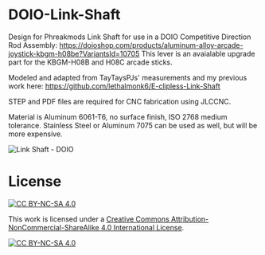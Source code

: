 # DOIO-Link-Shaft
Design for Phreakmods Link Shaft for use in a DOIO Competitive Direction Rod Assembly: https://doioshop.com/products/aluminum-alloy-arcade-joystick-kbgm-h08be?VariantsId=10705
This lever is an avaialable upgrade part for the KBGM-H08B and H08C arcade sticks.

Modeled and adapted from TayTaysPJs' measurements and my previous work here: https://github.com/lethalmonk6/E-clipless-Link-Shaft

STEP and PDF files are required for CNC fabrication using JLCCNC.

Material is Aluminum 6061-T6, no surface finish, ISO 2768 medium tolerance. Stainless Steel or Aluminum 7075 can be used as well, but will be more expensive.

![Link Shaft - DOIO](https://github.com/user-attachments/assets/586ba34f-946e-4b92-9154-249aa023bede)

# License
[![CC BY-NC-SA 4.0][cc-by-nc-sa-shield]][cc-by-nc-sa]

This work is licensed under a
[Creative Commons Attribution-NonCommercial-ShareAlike 4.0 International License][cc-by-nc-sa].

[![CC BY-NC-SA 4.0][cc-by-nc-sa-image]][cc-by-nc-sa]

[cc-by-nc-sa]: http://creativecommons.org/licenses/by-nc-sa/4.0/
[cc-by-nc-sa-image]: https://licensebuttons.net/l/by-nc-sa/4.0/88x31.png
[cc-by-nc-sa-shield]: https://img.shields.io/badge/License-CC%20BY--NC--SA%204.0-lightgrey.svg
